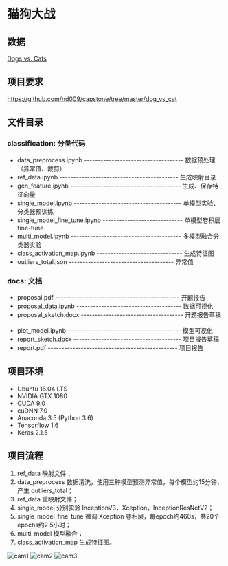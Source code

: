 # 猫狗大战

## 数据
[Dogs vs. Cats](https://www.kaggle.com/c/dogs-vs-cats-redux-kernels-edition)

## 项目要求
https://github.com/nd009/capstone/tree/master/dog_vs_cat

## 文件目录
### classification: 分类代码  
- data_preprocess.ipynb ------------------------------------ 数据预处理（异常值、裁剪）  
- ref_data.ipynb ------------------------------------------- 生成映射目录  
- gen_feature.ipynb ---------------------------------------- 生成、保存特征向量  
- single_model.ipynb --------------------------------------- 单模型实验、分类器预训练  
- single_model_fine_tune.ipynb ----------------------------- 单模型卷积层fine-tune  
- multi_model.ipynb ---------------------------------------- 多模型融合分类器实验  
- class_activation_map.ipynb ------------------------------- 生成特征图  
- outliers_total.json -------------------------------------- 异常值
  
### docs: 文档  
- proposal.pdf --------------------------------------------- 开题报告  
- proposal_data.ipynb -------------------------------------- 数据可视化  
- proposal_sketch.docx ------------------------------------- 开题报告草稿  
- plot_model.ipynb ----------------------------------------- 模型可视化
- report_sketch.docx --------------------------------------- 项目报告草稿
- report.pdf ----------------------------------------------- 项目报告

## 项目环境
- Ubuntu 16.04 LTS
- NVIDIA GTX 1080
- CUDA 9.0
- cuDNN 7.0
- Anaconda 3.5 (Python 3.6)
- Tensorflow 1.6
- Keras 2.1.5

## 项目流程
1. ref_data 映射文件；
2. data_preprocess 数据清洗，使用三种模型预测异常值，每个模型约15分钟，产生 outliers_total；
3. ref_data 重映射文件；
4. single_model 分别实验 InceptionV3，Xception，InceptionResNetV2；
5. single_model_fine_tune 微调 Xception 卷积层，每epoch约460s，共20个epochs约2.5小时；
6. multi_model 模型融合；
7. class_activation_map 生成特征图。

![cam1](https://github.com/crj0322/dog_vs_cat/tree/master/docs/cam1.png)
![cam2](https://github.com/crj0322/dog_vs_cat/tree/master/docs/cam2.png)
![cam3](https://github.com/crj0322/dog_vs_cat/tree/master/docs/cam3.png)
